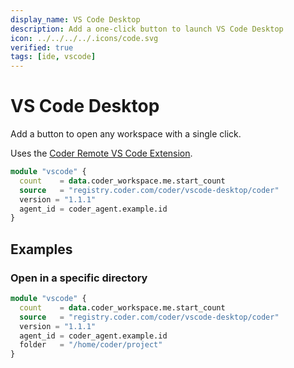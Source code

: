 ```yaml
---
display_name: VS Code Desktop
description: Add a one-click button to launch VS Code Desktop
icon: ../../../../.icons/code.svg
verified: true
tags: [ide, vscode]
---
```


# VS Code Desktop

Add a button to open any workspace with a single click.

Uses the [Coder Remote VS Code Extension](https://github.com/coder/vscode-coder).

```tf
module "vscode" {
  count    = data.coder_workspace.me.start_count
  source   = "registry.coder.com/coder/vscode-desktop/coder"
  version = "1.1.1"
  agent_id = coder_agent.example.id
}
```

## Examples

### Open in a specific directory

```tf
module "vscode" {
  count    = data.coder_workspace.me.start_count
  source   = "registry.coder.com/coder/vscode-desktop/coder"
  version = "1.1.1"
  agent_id = coder_agent.example.id
  folder   = "/home/coder/project"
}
```
